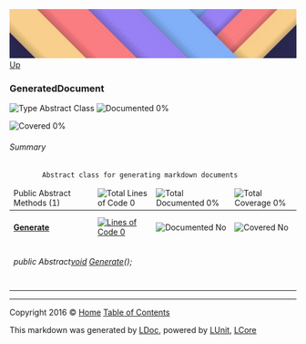 ![](../Content/LDoc-banner-small.png "")
[Up](../LDoc.md)

### GeneratedDocument

![Type Abstract Class](http://b.repl.ca/v1/Type-Abstract%20Class-blue.png "") ![Documented 0%](http://b.repl.ca/v1/Documented-0%25-red.png "")

![Covered 0%](http://b.repl.ca/v1/Covered-0%25-red.png "")


###### Summary

            Abstract class for generating markdown documents
            

<table>
<thead><tr><td>Public Abstract Methods (1)</td>
<td></td>
<td><img src="http://b.repl.ca/v1/Total%20Lines%20of%20Code-0-red.png" alt="Total Lines of Code 0" /></td>
<td><img src="http://b.repl.ca/v1/Total%20Documented-0%25-red.png" alt="Total Documented 0%" /></td>
<td><img src="http://b.repl.ca/v1/Total%20Coverage-0%25-red.png" alt="Total Coverage 0%" /></td></tr></thead>
<tr><td><h4><a href="GeneratedDocument_Generate.md" alt="">Generate</a></h4></td>
<td>   </td>
<td><a href="../Markdown/GeneratedDocument.cs#L30" alt=""><img src="http://b.repl.ca/v1/Lines%20of%20Code-0-red.png" alt="Lines of Code 0" /></a></td>
<td><img src="http://b.repl.ca/v1/Documented-No-red.png" alt="Documented No" /></td>
<td><img src="http://b.repl.ca/v1/Covered-No-red.png" alt="Covered No" /></td></tr>
<tr><td colspan="5"><h6>public Abstract<a href="https://msdn.microsoft.com/en-us/library/system.void.aspx" alt="">void</a> <a href="GeneratedDocument_Generate.md" alt="">Generate</a>();</h6>
</td>
</tr>
<tr><td width="850px" colspan="355"></td></tr>
</table>




---

Copyright 2016 &copy; [Home](../../README.md) [Table of Contents](../../TableOfContents.md)

This markdown was generated by [LDoc](https://github.com/CodeSingularity/LDoc), powered by [LUnit](https://github.com/CodeSingularity/LUnit), [LCore](https://github.com/CodeSingularity/LCore)
